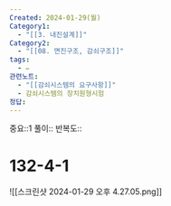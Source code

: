 ```yaml
---
Created: 2024-01-29(월)
Category1:
  - "[[3. 내진설계]]"
Category2:
  - "[[08. 면진구조, 감쇠구조]]"
tags:
  - ✏️
관련노트:
  - "[[감쇠시스템의 요구사항]]"
  - 감쇠시스템의 장치원형시험
정답:
---
```

중요::1
풀이::
반복도::
#  132-4-1

![[스크린샷 2024-01-29 오후 4.27.05.png]]